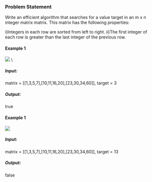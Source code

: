 ### Problem Statement

Write an efficient algorithm that searches for a value target in an m x n integer matrix matrix. This matrix has the following properties:

i)Integers in each row are sorted from left to right.
ii)The first integer of each row is greater than the last integer of the previous row.


#### Example 1

![](https://assets.leetcode.com/uploads/2020/10/05/mat.jpg)
\
##### Input:
matrix = [[1,3,5,7],[10,11,16,20],[23,30,34,60]], target = 3
##### Output: 
true

#### Example 1

![](https://assets.leetcode.com/uploads/2020/10/05/mat2.jpg)

##### Input:
matrix = [[1,3,5,7],[10,11,16,20],[23,30,34,60]], target = 13
##### Output: 
false